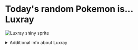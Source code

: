 # Today's random Pokemon is... Luxray

![Luxray shiny sprite](https://raw.githubusercontent.com/PokeAPI/sprites/master/sprites/pokemon/shiny/405.png)

<details>
<summary>Additional info about Luxray</summary>

| srpite type | image |
|------|------|
| back_default | ![Luxray back_default sprite](https://raw.githubusercontent.com/PokeAPI/sprites/master/sprites/pokemon/back/405.png) |
| back_female | ![Luxray back_female sprite](https://raw.githubusercontent.com/PokeAPI/sprites/master/sprites/pokemon/back/female/405.png) |
| back_shiny | ![Luxray back_shiny sprite](https://raw.githubusercontent.com/PokeAPI/sprites/master/sprites/pokemon/back/shiny/405.png) |
| back_shiny_female | ![Luxray back_shiny_female sprite](https://raw.githubusercontent.com/PokeAPI/sprites/master/sprites/pokemon/back/shiny/female/405.png) |
| front_default | ![Luxray front_default sprite](https://raw.githubusercontent.com/PokeAPI/sprites/master/sprites/pokemon/405.png) |
| front_female | ![Luxray front_female sprite](https://raw.githubusercontent.com/PokeAPI/sprites/master/sprites/pokemon/female/405.png) |
| front_shiny_female | ![Luxray front_shiny_female sprite](https://raw.githubusercontent.com/PokeAPI/sprites/master/sprites/pokemon/shiny/female/405.png) | </details>